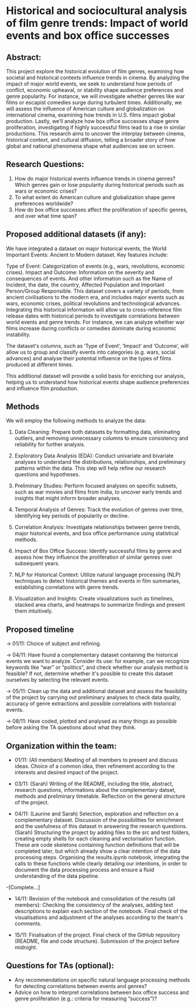 # Historical and sociocultural analysis of film genre trends: Impact of world events and box office successes

## Abstract: 

This project explore the historical evolution of film genres, examining how societal and historical contexts influence trends in cinema. 
By analyzing the impact of major world events, we seek to understand how periods of conflict, economic upheaval, or stability shape audience preferences and genre popularity. For instance, we will investigate whether genres like war films or escapist comedies surge during turbulent times. Additionally, we will assess the influence of American culture and globalization on international cinema, examining how trends in U.S. films impact global production. 
Lastly, we’ll analyze how box office successes shape genre proliferation, investigating if highly successful films lead to a rise in similar productions. This research aims to uncover the interplay between cinema, historical context, and cultural diffusion, telling a broader story of how global and national phenomena shape what audiences see on screen.

## Research Questions:

1) How do major historical events influence trends in cinema genres?
Which genres gain or lose popularity during historical periods such as wars or economic crises?
2) To what extent do American culture and globalization shape genre preferences worldwide?
3) How do box office successes affect the proliferation of specific genres, and over what time span?

## Proposed additional datasets (if any):

We have integrated a dataset on major historical events, the World Important Events: Ancient to Modern dataset. Key features include:

Type of Event: Categorization of events (e.g., wars, revolutions, economic crises).
Impact and Outcome: Information on the severity and consequences of events.
And other information such as the Name of Incident, the date, the country, Affected Population and Important Person/Group Responsible.
This dataset covers a variety of periods, from ancient civilisations to the modern era, and includes major events such as wars, economic crises, political revolutions and technological advances.
Integrating this historical information will allow us to cross-reference film release dates with historical periods to investigate correlations between world events and genre trends. For instance, we can analyze whether war films increase during conflicts or comedies dominate during economic instability.

The dataset's columns, such as ‘Type of Event’, ‘Impact’ and ‘Outcome’, will allow us to group and classify events into categories (e.g. wars, social advances) and analyse their potential influence on the types of films produced at different times.

This additional dataset will provide a solid basis for enriching our analysis, helping us to understand how historical events shape audience preferences and influence film production.

## Methods

We will employ the following methods to analyze the data:

1) Data Cleaning:
Prepare both datasets by formatting data, eliminating outliers, and removing unnecessary columns to ensure consistency and reliability for further analysis.

2) Exploratory Data Analysis (EDA):
Conduct univariate and bivariate analyses to understand the distributions, relationships, and preliminary patterns within the data. This step will help refine our research questions and hypotheses.

3) Preliminary Studies:
Perform focused analyses on specific subsets, such as war movies and films from India, to uncover early trends and insights that might inform broader analyses.

4) Temporal Analysis of Genres:
Track the evolution of genres over time, identifying key periods of popularity or decline.

5) Correlation Analysis:
Investigate relationships between genre trends, major historical events, and box office performance using statistical methods.

6) Impact of Box Office Success:
Identify successful films by genre and assess how they influence the proliferation of similar genres over subsequent years.

7) NLP for Historical Context:
Utilize natural language processing (NLP) techniques to detect historical themes and events in film summaries, establishing correlations with genre trends.

8) Visualization and Insights:
Create visualizations such as timelines, stacked area charts, and heatmaps to summarize findings and present them intuitively.

## Proposed timeline

-> 01/11: Choice of subject and refining.

-> 04/11: Have found a complementary dataset containing the historical events we want to analyze. Consider its use: for example, can we recognize keywords like “war” or “politics”, and check whether our analysis method is feasible? If not, determine whether it's possible to create this dataset ourselves by selecting the relevant events.

-> 05/11: Clean up the data and additional dataset and assess the feasibility of the project by carrying out preliminary analyses to check data quality, accuracy of genre extractions and possible correlations with historical events.

-> 08/11: Have coded, plotted and analysed as many things as possible before asking the TA questions about what they think.

## Organization within the team:

- 01/11: (All members) Meeting of all members to present and discuss ideas. Choice of a common idea, then refinement according to the interests and desired impact of the project.

- 03/11: (Sarah) Writing of the README, including the title, abstract, research questions, informations about the complementary datset, methods and preliminary timetable. Reflection on the general structure of the project.

- 04/11: (Laurine and Sarah) Selection, exploration and reflection on a complementary dataset. Discussion of the possibilities for enrichment and the usefulness of this dataset in answering the research questions.
(Sarah) Structuring the project by adding files to the src and test folders, creating empty shells for each cleaning and vectorisation function. These are code skeletons containing function definitions that will be completed later, but which already show a clear intention of the data processing steps. Organising the results.ipynb notebook, integrating the calls to these functions while clearly detailing our intentions, in order to document the data processing process and ensure a fluid understanding of the data pipeline.

-[Complete...]

- 14/11:
Revision of the notebook and consolidation of the results (all members): Checking the consistency of the analyses, adding text descriptions to explain each section of the notebook. Final check of the visualisations and adjustment of the analyses according to the team's comments.

- 15/11: Finalisation of the project. Final check of the GitHub repository (README, file and code structure). Submission of the project before midnight.

## Questions for TAs (optional): 

- Any recommendations on specific natural language processing methods for detecting correlations between events and genres?
- Advice on how to interpret correlations between box office success and genre proliferation (e.g.: criteria for measuring “success”)?
